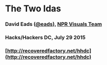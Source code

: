 # The Two Idas

### David Eads ([@eads](http://twitter.com/eads)), [NPR Visuals Team](http://blog.apps.npr.org/)

### Hacks/Hackers DC, July 29 2015

### [http://recoveredfactory.net/hhdc](http://recoveredfactory.net/hhdc) 
